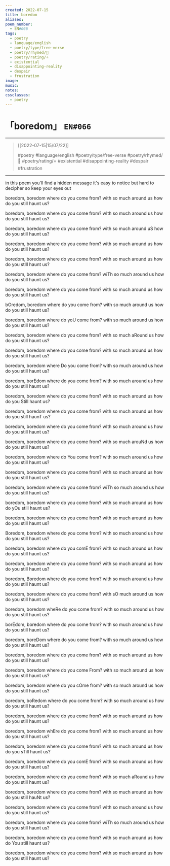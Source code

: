 ```yaml
---
created: 2022-07-15
title: boredom
aliases:
poem_number:
  - EN#066
tags:
  - poetry
  - language/english
  - poetry/type/free-verse
  - poetry/rhymed/🔴
  - poetry/rating/⭐
  - existential
  - disappointing-reality
  - despair
  - frustration
image:
music:
notes:
cssclasses:
  - poetry
---
```

# 「boredom」 `EN#066`

---

> [[2022-07-15|15/07/22]]
> 
> #poetry 
> #language/english 
> #poetry/type/free-verse 
> #poetry/rhymed/🔴 
> #poetry/rating/⭐ 
> #existential #disappointing-reality #despair #frustration 

---

in this poem you'll find a hidden message
it's easy to notice but hard to decipher so keep your eyes out

boredom, boredom
where do you come from?
with so much around us
how do you still haunt us?

boredom, boredom
where do you come from?
wIth so much around us
how do you still haunt us?

boredom, boredom
where do you come from?
with so much around uS
how do you still haunt us?

boredom, boredom
where do you come from?
with so much around us
how do you still haunt us?

boredom, boredom
where do you come from?
with so much around us
how do you stIll haunt us?

boredom, boredom
where do you come from?
wiTh so much around us
how do you still haunt us?

boredom, boredom
where do you come from?
with so much around us
how do you still haunt us?

bOredom, boredom
where do you come from?
with so much around us
how do you still haunt us?

boredom, boredom
where do yoU come from?
with so much around us
how do you still haunt us?

boredom, boredom
where do you come from?
with so much aRound us
how do you still haunt us?

boredom, boredom
where do you come from?
with so much around us
how do you still haunt us?

boredom, boredom
where Do you come from?
with so much around us
how do you still haunt us?

boredom, borEdom
where do you come from?
with so much around us
how do you still haunt us?

boredom, boredom
where do you come from?
with so much around us
how do you Still haunt us?

boredom, boredom
where do you come from?
with so much around us
how do you still haunT us?

boredom, boredom
where do you come from?
wIth so much around us
how do you still haunt us?

boredom, boredom
where do you come from?
with so much arouNd us
how do you still haunt us?

boredom, boredom
where do You come from?
with so much around us
how do you still haunt us?

boredom, boredom
where do you come from?
with so much around us
how do you still haunt us?

boredom, boredom
where do you come from?
wiTh so much around us
how do you still haunt us?

boredom, boredom
where do you come from?
with so much around us
how do yOu still haunt us?

boredom, boredom
where do you come from?
with so much around us
how do you still haunt us?

Boredom, boredom
where do you come from?
with so much around us
how do you still haunt us?

boredom, boredom
where do you comE from?
with so much around us
how do you still haunt us?

boredom, boredom
where do you come from?
with so much around us
how do you still haunt us?

boredom, Boredom
where do you come from?
with so much around us
how do you still haunt us?

boredom, boredom
where do you come from?
with sO much around us
how do you still haunt us?

boredom, boredom
wheRe do you come from?
with so much around us
how do you still haunt us?

borEdom, boredom
where do you come from?
with so much around us
how do you still haunt us?

boredom, boreDom
where do you come from?
with so much around us
how do you still haunt us?

boredom, boredom
where do you come from?
with so much around us
how do you still haunt us?

boredom, boredom
where do you come From?
with so much around us
how do you still haunt us?

boredom, boredom
where do you cOme from?
with so much around us
how do you still haunt us?

boredom, boRedom
where do you come from?
with so much around us
how do you still haunt us?

boredom, boredom
where do you come from?
with so much around us
how do you still haunt us?

boredom, boredom
whEre do you come from?
with so much around us
how do you still haunt us?

boredom, boredom
where do you come from?
with so much around us
how do you sTill haunt us?

boredom, boredom
where do you comE from?
with so much around us
how do you still haunt us?

boredom, boredom
where do you come from?
with so much aRound us
how do you still haunt us?

boredom, boredom
where do you come from?
with so much around us
how do you still hauNt us?

boredom, boredom
where do you come from?
wIth so much around us
how do you still haunt us?

boredom, boredom
where do you come from?
wiTh so much around us
how do you still haunt us?

boredom, boredom
where do you come from?
with so much around us
how do You still haunt us?

boredom, boredom
where do you come from?
with so much around us
how do you still haunt us?